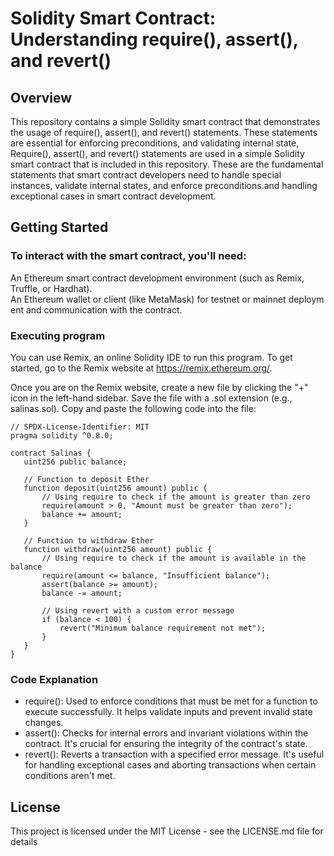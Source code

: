 # Solidity Smart Contract: Understanding require(), assert(), and revert()

## Overview
This repository contains a simple Solidity smart contract that demonstrates the usage of require(), assert(), and revert() statements. These statements are essential for enforcing preconditions, and validating internal state, Require(), assert(), and revert() statements are used in a simple Solidity smart contract that is included in this repository. These are the fundamental statements that smart contract developers need to handle special instances, validate internal states, and enforce preconditions.and handling exceptional cases in smart contract development.

## Getting Started

### To interact with the smart contract, you'll need:
An Ethereum smart contract development environment (such as Remix, Truffle, or Hardhat). An Ethereum wallet or client (like MetaMask) for testnet or mainnet deployment and communication with the contract. 

### Executing program
You can use Remix, an online Solidity IDE to run this program. To get started, go to the Remix website at https://remix.ethereum.org/.

Once you are on the Remix website, create a new file by clicking the "+" icon in the left-hand sidebar. Save the file with a .sol extension (e.g., salinas.sol). Copy and paste the following code into the file:
 ```
// SPDX-License-Identifier: MIT
pragma solidity ^0.8.0;

contract Salinas {
    uint256 public balance;
    
    // Function to deposit Ether
    function deposit(uint256 amount) public {
        // Using require to check if the amount is greater than zero
        require(amount > 0, "Amount must be greater than zero");
        balance += amount;
    }
    
    // Function to withdraw Ether
    function withdraw(uint256 amount) public {
        // Using require to check if the amount is available in the balance
        require(amount <= balance, "Insufficient balance");
        assert(balance >= amount);
        balance -= amount;
        
        // Using revert with a custom error message
        if (balance < 100) {
            revert("Minimum balance requirement not met");
        }
    }
}
```

### Code Explanation
- require(): Used to enforce conditions that must be met for a function to execute successfully. It helps validate inputs and prevent invalid state changes.
- assert(): Checks for internal errors and invariant violations within the contract. It's crucial for ensuring the integrity of the contract's state.
- revert(): Reverts a transaction with a specified error message. It's useful for handling exceptional cases and aborting transactions when certain conditions aren't met.

## License
This project is licensed under the MIT License - see the LICENSE.md file for details
